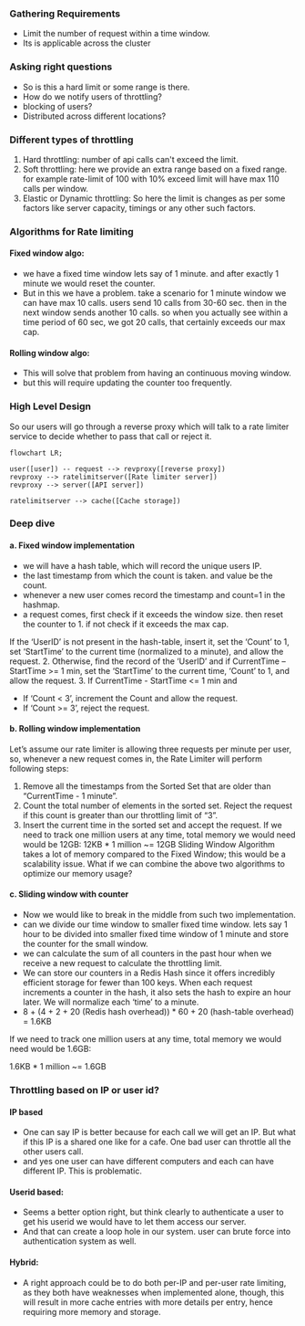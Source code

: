 
### Gathering Requirements

* Limit the number of request within a time window.
* Its is applicable across the cluster

### Asking right questions

* So is this a hard limit or some range is there.
* How do we notify users of throttling?
* blocking of users?
* Distributed across different locations?


### Different types of throttling

1. Hard throttling: number of api calls can't exceed the limit.
2. Soft throttling: here we provide an extra range based on a fixed range. for example rate-limit of 100 with 10% exceed limit will have max 110 calls per window.
3. Elastic or Dynamic throttling: So here the limit is changes as per some factors like server capacity, timings or any other such factors.


### Algorithms for Rate limiting

#### Fixed window algo:
* we have a fixed time window lets say of 1 minute. and after exactly 1 minute we would reset the counter.
* But in this we have a problem. take a scenario for 1 minute window we can have max 10 calls. users send 10 calls from 30-60 sec. then in the next window sends another 10 calls. so when you actually see within a time period of 60 sec, we got 20 calls, that certainly exceeds our max cap.

#### Rolling window algo:
* This will solve that problem from having an continuous moving window.
* but this will require updating the counter too frequently.


### High Level Design

So our users will go through a reverse proxy which will talk to a rate limiter service to decide whether to pass that call or reject it.

```mermaid
flowchart LR;

user([user]) -- request --> revproxy([reverse proxy])
revproxy --> ratelimitserver([Rate limiter server])
revproxy --> server([API server])

ratelimitserver --> cache([Cache storage])
```


### Deep dive

#### a. Fixed window implementation
* we will have a hash table, which will record the unique users IP. 
* the last timestamp from which the count is taken. and value be the count.
* whenever a new user comes record the timestamp and count=1 in the hashmap.
* a request comes, first check if it exceeds the window size. then reset the counter to 1. if not check if it exceeds the max cap.

If the ‘UserID’ is not present in the hash-table, insert it, set the ‘Count’ to 1, set ‘StartTime’ to the current time (normalized to a minute), and allow the request.
2. Otherwise, find the record of the ‘UserID’ and if CurrentTime – StartTime >= 1 min, set the ‘StartTime’ to the current time, ‘Count’ to 1, and allow the request.
3. If CurrentTime - StartTime <= 1 min and
- If ‘Count < 3’, increment the Count and allow the request.
- If ‘Count >= 3’, reject the request.

#### b. Rolling window implementation
Let’s assume our rate limiter is allowing three requests per minute per user, so, whenever a new request comes in, the Rate Limiter will perform following steps:
1. Remove all the timestamps from the Sorted Set that are older than “CurrentTime - 1 minute”.
2. Count the total number of elements in the sorted set. Reject the request if this count is greater than our throttling limit of “3”.
3. Insert the current time in the sorted set and accept the request.
If we need to track one million users at any time, total memory we would need would be 12GB:
12KB * 1 million ~= 12GB
Sliding Window Algorithm takes a lot of memory compared to the Fixed Window; this would be a scalability issue. What if we can combine the above two algorithms to optimize our memory usage?


#### c. Sliding window with counter
* Now we would like to break in the middle from such two implementation.
* can we divide our time window to smaller fixed time window. lets say 1 hour to be divided into smaller fixed time window of 1 minute and store the counter for the small window.
* we can calculate the sum of all counters in the past hour when we receive a new request to calculate the throttling limit.
* We can store our counters in a Redis Hash since it offers incredibly efficient storage for fewer than 100 keys. When each request increments a counter in the hash, it also sets the hash to expire an hour later. We will normalize each ‘time’ to a minute.
* 8 + (4 + 2 + 20 (Redis hash overhead)) * 60 + 20 (hash-table overhead) = 1.6KB

If we need to track one million users at any time, total memory we would need would be 1.6GB:

1.6KB * 1 million ~= 1.6GB



### Throttling based on IP or user id?

#### IP based
* One can say IP is better because for each call we will get an IP. But what if this IP is a shared one like for a cafe. One bad user can throttle all the other users call.
* and yes one user can have different computers and each can have different IP. This is problematic.

#### Userid based:
* Seems a better option right, but think clearly to authenticate a user to get his userid we would have to let them access our server.
* And that can create a loop hole in our system. user can brute force into authentication system as well.

#### Hybrid:
* A right approach could be to do both per-IP and per-user rate limiting, as they both have weaknesses when implemented alone, though, this will result in more cache entries with more details per entry, hence requiring more memory and storage.
